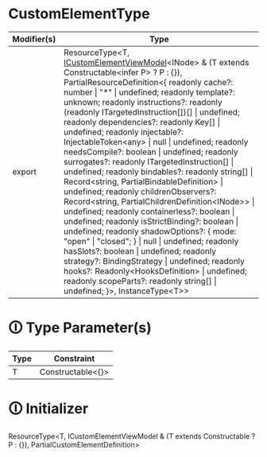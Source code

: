 # CustomElementType

| Modifier(s)                            | Type                     |
|----------------------------------------|--------------------------|
| export | ResourceType&lt;T, [ICustomElementViewModel](https://hamedfathi.gitbook.io/aurelia-2-doc-api/runtime/interface/lifecycle/icustomelementviewmodel)&lt;INode&gt; & (T extends Constructable&lt;infer P&gt; ? P : {}), PartialResourceDefinition&lt;{ readonly cache?: number &#124; "*" &#124; undefined; readonly template?: unknown; readonly instructions?: readonly (readonly ITargetedInstruction[])[] &#124; undefined; readonly dependencies?: readonly Key[] &#124; undefined; readonly injectable?: InjectableToken&lt;any&gt; &#124; null &#124; undefined; readonly needsCompile?: boolean &#124; undefined; readonly surrogates?: readonly ITargetedInstruction[] &#124; undefined; readonly bindables?: readonly string[] &#124; Record&lt;string, PartialBindableDefinition&gt; &#124; undefined; readonly childrenObservers?: Record&lt;string, PartialChildrenDefinition&lt;INode&gt;&gt; &#124; undefined; readonly containerless?: boolean &#124; undefined; readonly isStrictBinding?: boolean &#124; undefined; readonly shadowOptions?: { mode: "open" &#124; "closed"; } &#124; null &#124; undefined; readonly hasSlots?: boolean &#124; undefined; readonly strategy?: BindingStrategy &#124; undefined; readonly hooks?: Readonly&lt;HooksDefinition&gt; &#124; undefined; readonly scopeParts?: readonly string[] &#124; undefined; }&gt;, InstanceType&lt;T&gt;&gt; |

# &#128712; Type Parameter(s)

| Type | Constraint              |
| ---- | ----------------------- |
| T    | Constructable&lt;{}&gt; |

# &#128712; Initializer

ResourceType<T, ICustomElementViewModel & (T extends Constructable<infer P> ? P : {}), PartialCustomElementDefinition>